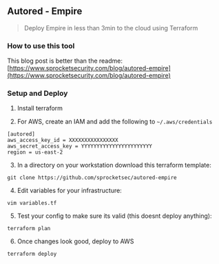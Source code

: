 ## Autored - Empire 

> Deploy Empire in less than 3min to the cloud using Terraform

### How to use this tool
This blog post is better than the readme: [https://www.sprocketsecurity.com/blog/autored-empire](https://www.sprocketsecurity.com/blog/autored-empire)

### Setup and Deploy

1. Install terraform

2. For AWS, create an IAM and add the following to `~/.aws/credentials`
```
[autored]
aws_access_key_id = XXXXXXXXXXXXXXXX
aws_secret_access_key = YYYYYYYYYYYYYYYYYYYYYYY
region = us-east-2
```

3. In a directory on your workstation download this terraform template:
```
git clone https://github.com/sprocketsec/autored-empire
```

4. Edit variables for your infrastructure:
```
vim variables.tf
```

5. Test your config to make sure its valid (this doesnt deploy anything):
```
terraform plan
```

6. Once changes look good, deploy to AWS
```
terraform deploy
```
